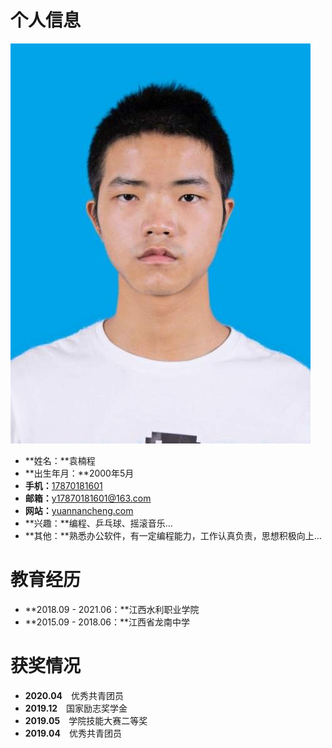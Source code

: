 # 个人信息

![photo](files/xxw.jpg ':class=photo')

- **姓名：**袁楠程
- **出生年月：**2000年5月
- **手机：**[17870181601](tel:17870181601)
- **邮箱：**[y17870181601@163.com](mailto:y17870181601@163.com)
- **网站：**[yuannancheng.com](https://yuannancheng.com)
- **兴趣：**编程、乒乓球、摇滚音乐…
- **其他：**熟悉办公软件，有一定编程能力，工作认真负责，思想积极向上…

# 教育经历

- **2018.09 - 2021.06：**江西水利职业学院
- **2015.09 - 2018.06：**江西省龙南中学

# 获奖情况

- **2020.04**　优秀共青团员
- **2019.12**　国家励志奖学金
- **2019.05**　学院技能大赛二等奖
- **2019.04**　优秀共青团员